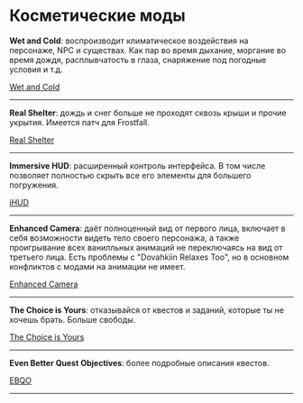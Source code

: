 # Косметические моды

**Wet and Cold**: воспроизводит климатическое воздействия на персонаже, NPC и существах. Как пар во время дыхание, моргание во время дождя, расплывчатость в глаза, снаряжение под погодные условия и т.д.

[Wet and Cold](http://www.nexusmods.com/skyrim/mods/27563/)

------

**Real Shelter**:  дождь и снег больше не проходят сквозь крыши и прочие укрытия. Имеется патч для Frostfall.

[Real Shelter](http://www.nexusmods.com/skyrim/mods/52612/)

------

**Immersive HUD**: расширенный контроль интерфейса. В том числе позволяет полностью скрыть все его элементы для большего погружения.

[iHUD](http://www.nexusmods.com/skyrim/mods/3222/)

------

**Enhanced Camera**: даёт полноценный вид от первого лица, включает в себя возможности видеть тело своего персонажа, а также проигрывание всех ванилльных анимаций не переключаясь на вид от третьего лица. Есть проблемы с "Dovahkiin Relaxes Too", но в основном конфликтов с модами на анимации не имеет.

[Enhanced Camera](http://www.nexusmods.com/skyrim/mods/57859/)

------

**The Choice is Yours**: отказывайся от квестов и заданий, которые ты не хочешь брать. Больше свободы.

[The Choice is Yours](http://www.nexusmods.com/skyrim/mods/26359/)

------

**Even Better Quest Objectives**: более подробные описания квестов.

[EBQO](http://www.nexusmods.com/skyrim/mods/32695/)

------
